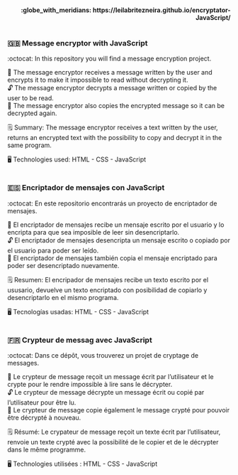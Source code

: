 <h4 align="end" > :globe_with_meridians: https://leilabritezneira.github.io/encryptator-JavaScript/ </h4> 

# <h3> :uk: Message encryptor with JavaScript </h3>

:octocat: In this repository you will find a message encryption project. 

:closed_lock_with_key: The message encryptor receives a message written by the user and encrypts it to make it impossible to read without decrypting it. <br>
:unlock: The message encryptor decrypts a message written or copied by the user to be read.<br>
:memo: The message encryptor also copies the encrypted message so it can be decrypted again.<br>

:spiral_notepad: Summary: The message encryptor receives a text written by the user, returns an encrypted text with the possibility to copy and decrypt it in the same program. 

:desktop_computer: Technologies used: HTML - CSS - JavaScript

# <h3> :es: Encriptador de mensajes con JavaScript </h3>

:octocat: En este repositorio encontrarás un proyecto de encriptador de mensajes. 

:closed_lock_with_key: El encriptador de mensajes recibe un mensaje escrito por el usuario y lo encripta para que sea imposible de leer sin desencriptarlo.<br> 
:unlock: El encriptador de mensajes desencripta un mensaje escrito o copiado por el usuario para poder ser leído.<br>
:memo: El encriptador de mensajes también copia el mensaje encriptado para poder ser desencriptado nuevamente.<br>

:spiral_notepad: Resumen: El encripador de mensajes recibe un texto escrito por el ususario, devuelve un texto encriptado con posibilidad de copiarlo y desencriptarlo en el mismo programa. 

:desktop_computer: Tecnologías usadas: HTML - CSS - JavaScript

# <h3> :fr: Crypteur de messag avec JavaScript</h3>

:octocat: Dans ce dépôt, vous trouverez un projet de cryptage de messages. 

:closed_lock_with_key: Le crypteur de message reçoit un message écrit par l’utilisateur et le crypte pour le rendre impossible à lire sans le décrypter.<br>
:unlock: Le crypteur de message décrypte un message écrit ou copié par l’utilisateur pour être lu.<br>
:memo: Le crypteur de message copie également le message crypté pour pouvoir être décrypté à nouveau.<br>

:spiral_notepad: Résumé: Le crypateur de message reçoit un texte écrit par l’utilisateur, renvoie un texte crypté avec la possibilité de le copier et de le décrypter dans le même programme. 

:desktop_computer: Technologies utilisées : HTML - CSS - JavaScript
